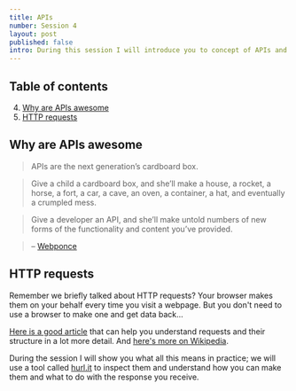 ```yaml
---
title: APIs
number: Session 4
layout: post
published: false
intro: During this session I will introduce you to concept of APIs and hopefully will get you forever hooked on fetching data off the wild corners of the web and doing something cool with it.
---
```


## Table of contents

4. [Why are APIs awesome](#why_are_apis_awesome)
5. [HTTP requests](#http_requests)

## Why are APIs awesome

> APIs are the next generation’s cardboard box.

> Give a child a cardboard box, and she’ll make a house, a rocket, a horse, a fort, a car, a cave, an oven, a container, a hat, and eventually a crumpled mess.

> Give a developer an API, and she’ll make untold numbers of new forms of the functionality and content you’ve provided. 

> – [Webponce](http://webponce.com/rants/2012/11/apis-are-our-next-generations-cardboard-box/)

## HTTP requests

Remember we briefly talked about HTTP requests? Your browser makes them on your behalf every time you visit a webpage. But you don't need to use a browser to make one and get data back...

[Here is a good article](http://djce.org.uk/dumprequest) that can help you understand requests and their structure in a lot more detail. And [here's more on Wikipedia](http://en.wikipedia.org/wiki/Hypertext_Transfer_Protocol#Request_methods).

During the session I will show you what all this means in practice; we will use a tool called [hurl.it](http://hurl.it/) to inspect them and understand how you can make them and what to do with the response you receive.






[1]: http://www.netmagazine.com/tutorials/javascript-debugging-beginners
[2]: http://www.jslint.com/
[3]: http://www.jshint.com/
[4]: http://wbond.net/sublime_packages/package_control
[5]: https://github.com/uipoet/sublime-jshint
[6]: http://stackoverflow.com/a/5104475/376704